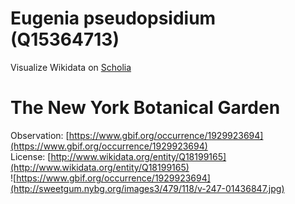 
Eugenia pseudopsidium (Q15364713)
=================================
  
Visualize Wikidata on [Scholia](https://scholia.toolforge.org/taxon/Q15364713)
# The New York Botanical Garden
  
Observation: [https://www.gbif.org/occurrence/1929923694](https://www.gbif.org/occurrence/1929923694)  
License: [http://www.wikidata.org/entity/Q18199165](http://www.wikidata.org/entity/Q18199165)  
![https://www.gbif.org/occurrence/1929923694](http://sweetgum.nybg.org/images3/479/118/v-247-01436847.jpg)